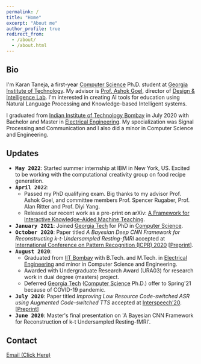 ```yaml
---
permalink: /
title: "Home"
excerpt: "About me"
author_profile: true
redirect_from: 
  - /about/
  - /about.html
---
```


Bio
------

I'm Karan Taneja, a first-year [Computer Science](https://www.cc.gatech.edu/) Ph.D. student at [Georgia Institute of Technology](https://www.gatech.edu/). My advisor is [Prof. Ashok Goel](https://dilab.gatech.edu/ashok-k-goel/), director of [Design & Intelligence Lab](https://dilab.gatech.edu/). I'm interested in creating AI tools for education using Natural Language Processing and Knowledge-based Intelligent systems. 

I graduated from [Indian Institute of Technology Bombay](http://www.iitb.ac.in/) in July 2020 with Bachelor and Master in [Electrical Engineering](https://www.ee.iitb.ac.in). My specialization was Signal Processing and Communication and I also did a minor in Computer Science and Engineering. 

Updates
------

- <tt><b>May 2022</b></tt>: Started summer internship at IBM in New York, US. Excited to be working with the computational creativity group on food recipe generation.
- <tt><b>April 2022</b></tt>: 
  - Passed my PhD qualifying exam. Big thanks to my advisor Prof. Ashok Goel, and committee members Prof. Spencer Rugaber, Prof. Alan Ritter and Prof. Diyi Yang.
  - Released our recent work as a pre-print on arXiv: [A Framework for Interactive Knowledge-Aided Machine Teaching](https://arxiv.org/abs/2204.10357).
- <tt><b>January 2021</b></tt>: Joined [Georgia Tech](https://www.gatech.edu/) for PhD in [Computer Science](https://www.cc.gatech.edu/).
- <tt><b>October 2020</b></tt>: Paper titled <em>A Bayesian Deep CNN Framework for Reconstructing k-t-Undersampled Resting-fMRI</em> accepted at [International Conference on Pattern Recognition (ICPR) 2020](https://www.micc.unifi.it/icpr2020/) [[Preprint](/files/fmri2020-preprint.pdf)].
- <tt><b>August 2020</b></tt>: 
  - Graduated from [IIT Bombay](http://www.iitb.ac.in/) with B.Tech. and M.Tech. in [Electrical Engineering](https://www.ee.iitb.ac.in/) and minor in Computer Science and Engineering.
  - Awarded with Undergraduate Research Award (URA03) for research work in dual degree (masters) project.
  - Deferred [Georgia Tech](https://www.gatech.edu/) ([Computer Science](https://www.cc.gatech.edu/) Ph.D.) offer to Spring'21 because of COVID-19 pandemic.      
- <tt><b>July 2020</b></tt>: Paper titled <em>Improving Low Resource Code-switched ASR using Augmented Code-switched TTS</em> accepted at [Interspeech'20](http://www.interspeech2020.org/). [[Preprint](https://arxiv.org/pdf/2010.05549.pdf)]  
- <tt><b>June 2020</b></tt>: Master's final presentation on 'A Bayesian CNN Framework for Reconstruction of k-t Undersampled Resting-fMRI'.  
<!---
- <tt><b>March 2020</b></tt>: Left IIT Bombay campus as COVID-19 started spreading in Mumbai.  
- <tt><b>January 2020</b></tt>: Teaching Assistant for EE344 Electronic Design Lab (Spring'20).  
- <tt><b>Oct 2019</b></tt>: Master's phase one presentation on A CNN Framework for Reconstruction of k-t Undersampled Resting-fMRI.  
- <tt><b>Sep 2019</b></tt>: 
  - Attended, presented my work, volunteered (and had a lot of fun!) at Interspeech 2019, Graz, Austria.  
  - Awarded with Institute Academic Prize 2018-19 from IIT Bombay for rank 1 in EE department.  
- <tt><b>Aug 2019</b></tt>: Teaching Assistant for EE223 Data Analysis and Interpretation (Autumn'19).
- <tt><b>Jul 2019</b></tt>: Awarded with [ISCA ](https://www.isca-speech.org/) Travel Grant for attending Interspeech 2019.
- <tt><b>Jun 2019</b></tt>: Paper accepted at [Interspeech'19](https://www.interspeech2019.org/). [[Paper](https://www.isca-speech.org/archive/Interspeech_2019/abstracts/1959.html)]
- <tt><b>May 2019</b></tt>: Teaching Assistant for EE223 Data Analysis and Interpretation (Summer'19). 
-->

Contact
------

<a href="javascript:location='mailto:\u006b\u0074\u0061\u006e\u0065\u006a\u0061\u0036\u0040\u0067\u0061\u0074\u0065\u0063\u0068\u002e\u0065\u0064\u0075';void 0">Email (Click Here)</a>

<!-- ======
% Here --> 
